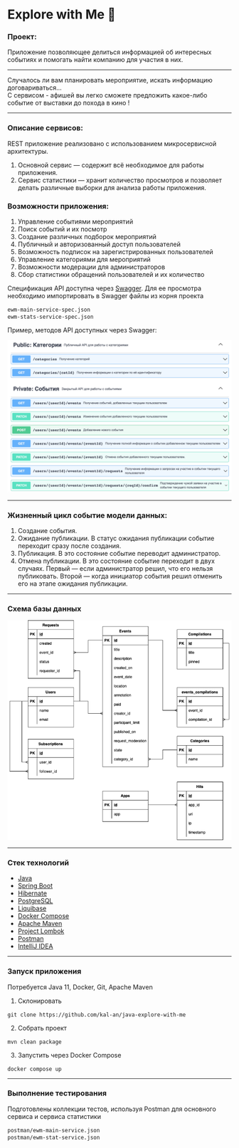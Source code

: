 # Explore with Me :balloon:
### Проект:
<p>Приложение позволяющее делиться информацией об интересных событиях и 
помогать найти компанию для участия в них.</p>

---
Случалось ли вам планировать мероприятие, искать информацию договариваться... 
<br>С сервисом - афишей вы легко сможете предложить какое-либо событие от выставки до похода в кино !

---
### Описание сервисов:
REST приложение реализовано с использованием микросервисной архитектуры.
1. Основной сервис — содержит всё необходимое для работы приложения. 
2. Сервис статистики — хранит количество просмотров и позволяет делать различные выборки для анализа работы приложения.

### Возможности приложения:

1. Управление событиями мероприятий
2. Поиск событий и их посмотр
3. Создание различных подборок мероприятий
4. Публичный и авторизованный доступ пользователей
5. Возможность подписок на зарегистрированных пользователей
6. Управление категориями для мероприятий
7. Возможности модерации для администраторов
8. Сбор статистики обращений пользователей и их количество

Спецификация API доступна через [Swagger](https://swagger.io/tools/swagger-editor/).
Для ее просмотра необходимо импортировать в Swagger файлы из корня проекта
```shell
ewm-main-service-spec.json
ewm-stats-service-spec.json
```

Пример, методов API доступных через Swagger:

![PartSwaggerApi](swagger/main-service-api.png)

---
### Жизненный цикл событие модели данных:
1. Создание события.
2. Ожидание публикации. В статус ожидания публикации событие переходит сразу после создания.
3. Публикация. В это состояние событие переводит администратор.
4. Отмена публикации. В это состояние событие переходит в двух случаях. Первый — если администратор решил, что его нельзя публиковать. Второй — когда инициатор события решил отменить его на этапе ожидания публикации.
---
### Схема базы данных 

![SchemaDb](db/explore-with-me.drawio.png)

---
### Стек технологий
+ [Java](https://www.java.com/)
+ [Spring Boot](https://spring.io/projects/spring-boot)
+ [Hibernate](https://hibernate.org)
+ [PostgreSQL](https://www.postgresql.org)
+ [Liquibase](https://www.liquibase.org)
+ [Docker Compose](https://www.docker.com)
+ [Apache Maven](https://maven.apache.org)
+ [Project Lombok](https://projectlombok.org)
+ [Postman](https://www.postman.com)
+ [IntelliJ IDEA](https://www.jetbrains.com/ru-ru/idea/)

---
### Запуск приложения
Потребуется Java 11, Docker, Git, Apache Maven

1. Склонировать
```shell
git clone https://github.com/kal-an/java-explore-with-me
```
2. Собрать проект
```shell
mvn clean package
```
3. Запустить через Docker Compose
```shell
docker compose up
```
---
### Выполнение тестирования
Подготовлены коллекции тестов, используя Postman для основного сервиса и сервиса статистики
```shell
postman/ewm-main-service.json
postman/ewm-stat-service.json
```